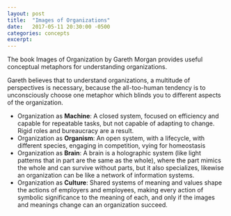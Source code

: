 ```yaml
---
layout: post
title:  "Images of Organizations"
date:   2017-05-11 20:30:00 -0500
categories: concepts
excerpt: 
---
```


The book Images of Organization by Gareth Morgan provides useful conceptual metaphors for understanding organizations.

Gareth believes that to understand organizations, a multitude of perspectives is necessary, because the all-too-human tendency is to unconsciously choose one metaphor which blinds you to different aspects of the organization.

- Organization as **Machine**: A closed system, focused on efficiency and capable for repeatable tasks, but not capable of adapting to change. Rigid roles and bureaucracy are a result.
- Organization as **Organism**: An open system, with a lifecycle, with different species, engaging in competition, vying for homeostasis
- Organization as **Brain**: A brain is a holographic system (like light patterns that in part are the same as the whole), where the part mimics the whole and can survive without parts, but it also specializes, likewise an organization can be like a network of information systems.
- Organization as **Culture**: Shared systems of meaning and values shape the actions of employers and employees, making every action of symbolic significance to the meaning of each, and only if the images and meanings change can an organization succeed.
